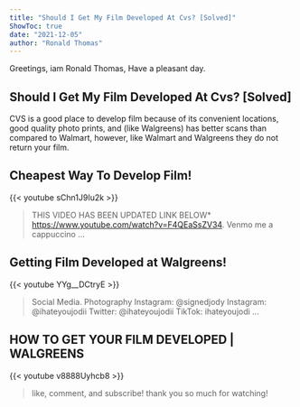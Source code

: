 ```yaml
---
title: "Should I Get My Film Developed At Cvs? [Solved]"
ShowToc: true 
date: "2021-12-05"
author: "Ronald Thomas" 
---
```


Greetings, iam Ronald Thomas, Have a pleasant day.
## Should I Get My Film Developed At Cvs? [Solved]
CVS is a good place to develop film because of its convenient locations, good quality photo prints, and (like Walgreens) has better scans than compared to Walmart, however, like Walmart and Walgreens they do not return your film.

## Cheapest Way To Develop Film!
{{< youtube sChn1J9Iu2k >}}
>THIS VIDEO HAS BEEN UPDATED LINK BELOW* https://www.youtube.com/watch?v=F4QEaSsZV34. Venmo me a cappuccino ...

## Getting Film Developed at Walgreens!
{{< youtube YYg__DCtryE >}}
>Social Media. Photography Instagram: @signedjody Instagram: @ihateyoujodii Twitter: @ihateyoujodii TikTok: ihateyoujodi ...

## HOW TO GET YOUR FILM DEVELOPED | WALGREENS
{{< youtube v8888Uyhcb8 >}}
>like, comment, and subscribe! thank you so much for watching!


